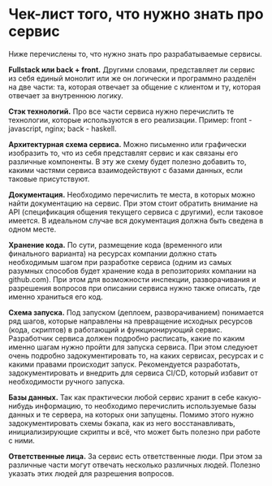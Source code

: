 # Чек-лист того, что нужно знать про сервис

Ниже перечислены то, что нужно знать про разрабатываемые сервисы.

**Fullstack или back + front.** Другими словами, представляет ли сервис из себя единый монолит или же он логически и программно разделён на две части: та, которая отвечает за общение с клиентом и ту, которая отвечает за внутреннюю логику.

**Стэк технологий.** Про все части сервиса нужно перечислить те технологии, которые используются в его реализации. Пример: front - javascript, nginx; back - haskell.

**Архитектурная схема сервиса.** Можно письменно или графически изобразить то, что из себя представлят сервис и как связаны его различные компоненты. В эту же схему будет полезно добавить то, какими частями сервиса взаимодействуют с базами данных, если таковые присутствуют.

**Документация.** Необходимо перечислить те места, в которых можно найти документацию на сервис. При этом стоит обратить внимание на API (спецификация общения текущего сервиса с другими), если таковое имеется. В идеальном случае вся документация должна быть сведена в одном месте.

**Хранение кода.** По сути, размещение кода (временного или финального варианта) на ресурсах компании должно стать необходимым шагом при разработке сервиса (одним из самых разумных способов будет хранение кода в репозиториях компании на github.com). При этом для возможности инспекции, разворачивания и разрешения вопросов при описании сервиса нужно также описать, где именно храниться его код.

**Схема запуска.** Под запуском (деплоем, разворачиванием) понимается ряд шагов, которые направлены на превращение исходных ресурсов (кода, скриптов) в работающий и функционирующий сервис. Разработчик сервиса должен подробно расписать, какие по каким именно шагам нужно пройти для запуска сервиса. При этом следуюет очень подробно задокументировать то, на каких сервисах, ресурсах и с какими правами происходит запуск. Рекомендуется разработать, задокументировать и внедрить для сервиса CI/CD, который избавит от необходимости ручного запуска.

**Базы данных.** Так как практически любой сервис хранит в себе какую-нибудь информацию, то необходимо перечислить используемые базы данных и те сервера, на которых они запущены. Помимо этого нужно задокументировать схемы бэкапа, как из него восстанавливать, инициализирующие скрипты и всё, что может быть полезно при работе с ними.

**Ответственные лица.** За сервис есть ответственные люди. При этом за различные части могут отвечать несколько различных людей. Полезно указать этих людей для разрешения вопросов.



